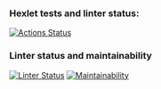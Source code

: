 ### Hexlet tests and linter status:
[![Actions Status](https://github.com/vasilyorlenko/python-project-lvl1/workflows/hexlet-check/badge.svg)](https://github.com/vasilyorlenko/python-project-lvl1/actions)

### Linter status and maintainability
[![Linter Status](https://github.com/vasilyorlenko/python-project-lvl1/workflows/Python%20CI/badge.svg)](https://github.com/vasilyorlenko/python-project-lvl1/actions) [![Maintainability](https://api.codeclimate.com/v1/badges/e18134680e070f9452f6/maintainability)](https://codeclimate.com/github/vasilyorlenko/python-project-lvl1/maintainability)